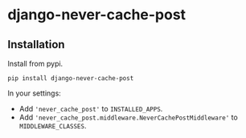 django-never-cache-post
=======================

Installation
------------

Install from pypi.

    pip install django-never-cache-post

In your settings:

* Add `'never_cache_post'` to `INSTALLED_APPS`.
* Add `'never_cache_post.middleware.NeverCachePostMiddleware'` to `MIDDLEWARE_CLASSES`.

